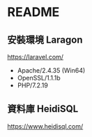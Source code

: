 README
===========================
## 安裝環境 Laragon
<https://laravel.com/>

* Apache/2.4.35 (Win64) 
* OpenSSL/1.1.1b 
* PHP/7.2.19
 
## 資料庫 HeidiSQL
<https://www.heidisql.com/>
